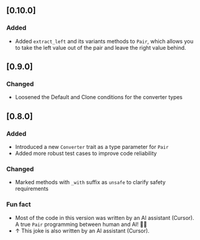 ## [0.10.0]

### Added
- Added `extract_left` and its variants methods to `Pair`, which allows you to take the left value out of the pair and leave the right value behind.

## [0.9.0]

### Changed
- Loosened the Default and Clone conditions for the converter types

## [0.8.0]

### Added
- Introduced a new `Converter` trait as a type parameter for `Pair`
- Added more robust test cases to improve code reliability

### Changed
- Marked methods with `_with` suffix as `unsafe` to clarify safety requirements

### Fun fact
- Most of the code in this version was written by an AI assistant (Cursor). A true `Pair` programming between human and AI! 🤖✨
- ↑ This joke is also written by an AI assistant (Cursor).